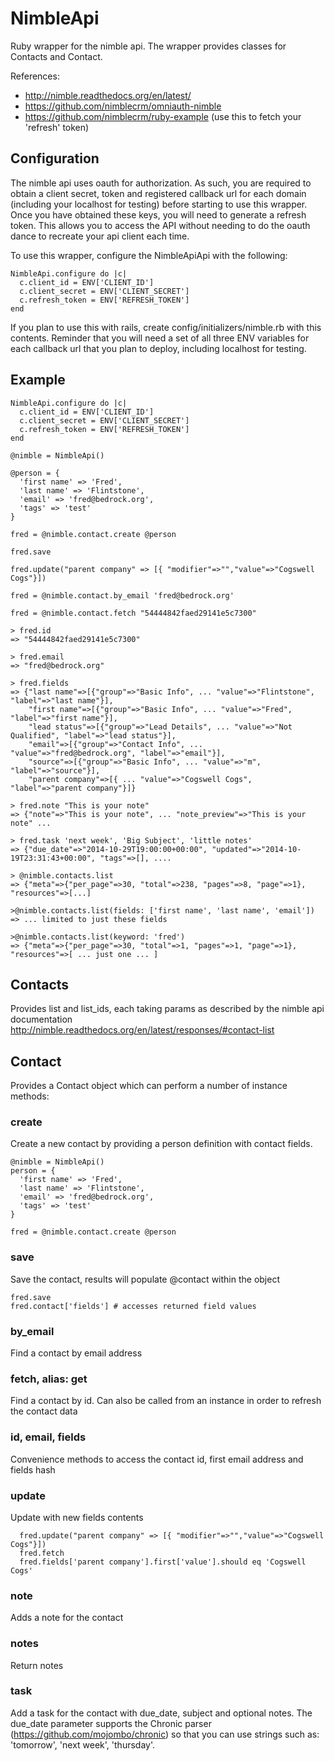 NimbleApi
=========

Ruby wrapper for the nimble api. The wrapper provides classes for Contacts and Contact.

References:
  * http://nimble.readthedocs.org/en/latest/
  * https://github.com/nimblecrm/omniauth-nimble
  * https://github.com/nimblecrm/ruby-example (use this to fetch your 'refresh' token)

## Configuration

The nimble api uses oauth for authorization. As such, you are required to obtain a client secret, token and registered callback url for each domain (including your localhost for testing) before starting to use this wrapper. Once you have obtained these keys, you will need to generate a refresh token. This allows you to access the API without needing to do the oauth dance to recreate your api client each time.

To use this wrapper, configure the NimbleApiApi with the following:

    NimbleApi.configure do |c|
      c.client_id = ENV['CLIENT_ID']
      c.client_secret = ENV['CLIENT_SECRET']
      c.refresh_token = ENV['REFRESH_TOKEN']
    end
    
If you plan to use this with rails, create config/initializers/nimble.rb with this contents. Reminder that you will need a set of all three ENV variables for each callback url that you plan to deploy, including localhost for testing.

## Example

    NimbleApi.configure do |c|
      c.client_id = ENV['CLIENT_ID']
      c.client_secret = ENV['CLIENT_SECRET']
      c.refresh_token = ENV['REFRESH_TOKEN']
    end

    @nimble = NimbleApi()

    @person = {
      'first name' => 'Fred',
      'last name' => 'Flintstone',
      'email' => 'fred@bedrock.org',
      'tags' => 'test'
    }

    fred = @nimble.contact.create @person

    fred.save

    fred.update("parent company" => [{ "modifier"=>"","value"=>"Cogswell Cogs"}])

    fred = @nimble.contact.by_email 'fred@bedrock.org'

    fred = @nimble.contact.fetch "54444842faed29141e5c7300"

    > fred.id
    => "54444842faed29141e5c7300"

    > fred.email
    => "fred@bedrock.org"

    > fred.fields
    => {"last name"=>[{"group"=>"Basic Info", ... "value"=>"Flintstone", "label"=>"last name"}],
        "first name"=>[{"group"=>"Basic Info", ... "value"=>"Fred", "label"=>"first name"}], 
        "lead status"=>[{"group"=>"Lead Details", ... "value"=>"Not Qualified", "label"=>"lead status"}], 
        "email"=>[{"group"=>"Contact Info", ... "value"=>"fred@bedrock.org", "label"=>"email"}], 
        "source"=>[{"group"=>"Basic Info", ... "value"=>"m", "label"=>"source"}],
        "parent company"=>[{ ... "value"=>"Cogswell Cogs", "label"=>"parent company"}]}

    > fred.note "This is your note"
    => {"note"=>"This is your note", ... "note_preview"=>"This is your note" ...

    > fred.task 'next week', 'Big Subject', 'little notes'
    => {"due_date"=>"2014-10-29T19:00:00+00:00", "updated"=>"2014-10-19T23:31:43+00:00", "tags"=>[], ....

    > @nimble.contacts.list
    => {"meta"=>{"per_page"=>30, "total"=>238, "pages"=>8, "page"=>1}, "resources"=>[...]

    >@nimble.contacts.list(fields: ['first name', 'last name', 'email'])
    => ... limited to just these fields

    >@nimble.contacts.list(keyword: 'fred')
    => {"meta"=>{"per_page"=>30, "total"=>1, "pages"=>1, "page"=>1}, "resources"=>[ ... just one ... ]

## Contacts

Provides list and list_ids, each taking params as described by the nimble api documentation http://nimble.readthedocs.org/en/latest/responses/#contact-list

## Contact

Provides a Contact object which can perform a number of instance methods:

### create
Create a new contact by providing a person definition with contact fields.

    @nimble = NimbleApi()
    person = {
      'first name' => 'Fred',
      'last name' => 'Flintstone',
      'email' => 'fred@bedrock.org',
      'tags' => 'test'
    }
    
    fred = @nimble.contact.create @person


### save
Save the contact, results will populate @contact within the object

    fred.save
    fred.contact['fields'] # accesses returned field values

### by_email
Find a contact by email address

### fetch, alias: get
Find a contact by id. Can also be called from an instance in order to refresh the contact data

### id, email, fields
Convenience methods to access the contact id, first email address and fields hash

### update
Update with new fields contents

      fred.update("parent company" => [{ "modifier"=>"","value"=>"Cogswell Cogs"}])
      fred.fetch
      fred.fields['parent company'].first['value'].should eq 'Cogswell Cogs'

### note
Adds a note for the contact


### notes
Return notes

### task
Add a task for the contact with due_date, subject and optional notes. The due_date parameter supports the Chronic parser (https://github.com/mojombo/chronic) so that you can use strings such as: 'tomorrow', 'next week', 'thursday'.
